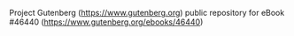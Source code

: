 Project Gutenberg (https://www.gutenberg.org) public repository for eBook #46440 (https://www.gutenberg.org/ebooks/46440)
